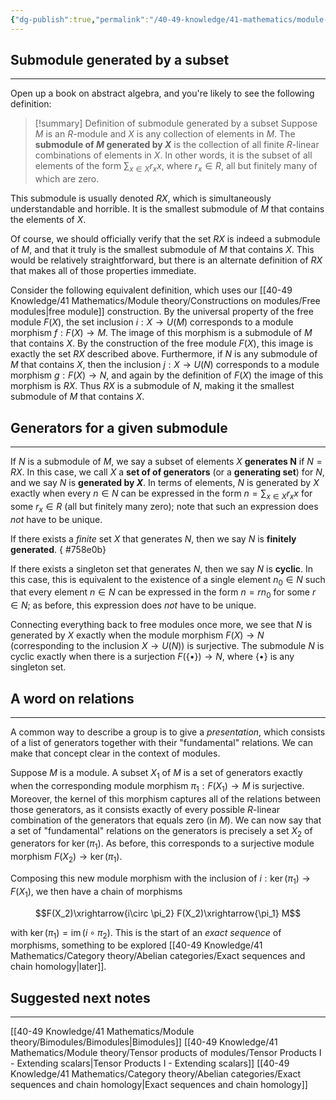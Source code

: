 ```yaml
---
{"dg-publish":true,"permalink":"/40-49-knowledge/41-mathematics/module-theory/constructions-on-modules/generators-for-modules-and-submodules/","tags":["module_theory"],"updated":"2025-10-07T06:39:47-07:00"}
---
```


## Submodule generated by a subset
---

Open up a book on abstract algebra, and you're likely to see the following definition:

> [!summary] Definition of submodule generated by a subset
> Suppose $M$ is an $R$-module and $X$ is any collection of elements in $M$. The **submodule of $M$ generated by $X$** is the collection of all finite $R$-linear combinations of elements in $X$. In other words, it is the subset of all elements of the form $\displaystyle \sum_{x\in X} r_x x$, where $r_x\in R$, all but finitely many of which are zero.

This submodule is usually denoted $RX$, which is simultaneously understandable and horrible. It is the smallest submodule of $M$ that contains the elements of $X$.

Of course, we should officially verify that the set $RX$ is indeed a submodule of $M$, and that it truly is the smallest submodule of $M$ that contains $X$. This would be relatively straightforward, but there is an alternate definition of $RX$ that makes all of those properties immediate.

Consider the following equivalent definition, which uses our [[40-49 Knowledge/41 Mathematics/Module theory/Constructions on modules/Free modules\|free module]] construction. By the universal property of the free module $F(X)$, the set inclusion $i:X\to U(M)$ corresponds to a module morphism $f:F(X)\to M$. The image of this morphism is a submodule of $M$ that contains $X$. By the construction of the free module $F(X)$, this image is exactly the set $RX$ described above. Furthermore, if $N$ is any submodule of $M$ that contains $X$, then the inclusion $j:X\to U(N)$ corresponds to a module morphism $g:F(X)\to N$, and again by the definition of $F(X)$ the image of this morphism is $RX$. Thus $RX$ is a submodule of $N$, making it the smallest submodule of $M$ that contains $X$.

## Generators for a given submodule
---

If $N$ is a submodule of $M$, we say a subset of elements $X$ **generates N** if $N=RX$. In this case, we call $X$ a **set of of generators** (or a **generating set**) for $N$, and we say $N$ is **generated by $X$**. In terms of elements, $N$ is generated by $X$ exactly when every $n\in N$ can be expressed in the form $n=\displaystyle \sum_{x\in X} r_x x$ for some $r_x\in R$ (all but finitely many zero); note that such an expression does *not* have to be unique.

If there exists a *finite* set $X$ that generates $N$, then we say $N$ is **finitely generated**.
{ #758e0b}


If there exists a singleton set that generates $N$, then we say $N$ is **cyclic**. In this case, this is equivalent to the existence of a single element $n_0\in N$ such that every element $n\in N$ can be expressed in the form $n=r n_0$ for some $r\in N$; as before, this expression does *not* have to be unique.

Connecting everything back to free modules once more, we see that $N$ is generated by $X$ exactly when the module morphism $F(X)\to N$ (corresponding to the inclusion $X\to U(N)$) is surjective. The submodule $N$ is cyclic exactly when there is a surjection $F(\{\bullet\})\to N$, where $\{\bullet\}$ is any singleton set.

## A word on relations
---

A common way to describe a group is to give a *presentation*, which consists of a list of generators together with their "fundamental" relations. We can make that concept clear in the context of modules.

Suppose $M$ is a module. A subset $X_1$ of $M$ is a set of generators exactly when the corresponding module morphism $\pi_1:F(X_1)\to M$ is surjective. Moreover, the kernel of this morphism captures all of the relations between those generators, as it consists exactly of every possible $R$-linear combination of the generators that equals zero (in $M$). We can now say that a set of "fundamental" relations on the generators is precisely a set $X_2$ of generators for $\ker(\pi_1)$. As before, this corresponds to a surjective module morphism $F(X_2)\to \ker(\pi_1)$.

Composing this new module morphism with the inclusion of $i:\ker(\pi_1)\to F(X_1)$, we then have a chain of morphisms

$$F(X_2)\xrightarrow{i\circ \pi_2} F(X_2)\xrightarrow{\pi_1} M$$

with $\ker(\pi_1)=\operatorname{im}(i\circ \pi_2)$. This is the start of an *exact sequence* of morphisms, something to be explored [[40-49 Knowledge/41 Mathematics/Category theory/Abelian categories/Exact sequences and chain homology\|later]].


## Suggested next notes
---

[[40-49 Knowledge/41 Mathematics/Module theory/Bimodules/Bimodules\|Bimodules]]
[[40-49 Knowledge/41 Mathematics/Module theory/Tensor products of modules/Tensor Products I - Extending scalars\|Tensor Products I - Extending scalars]]
[[40-49 Knowledge/41 Mathematics/Category theory/Abelian categories/Exact sequences and chain homology\|Exact sequences and chain homology]]